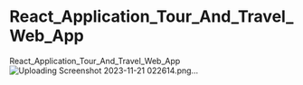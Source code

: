 # React_Application_Tour_And_Travel_Web_App
React_Application_Tour_And_Travel_Web_App
![Uploading Screenshot 2023-11-21 022614.png…]()
